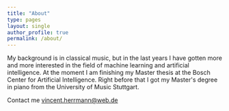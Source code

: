 ```yaml
---
title: "About"
type: pages
layout: single
author_profile: true
permalink: /about/
---
```


My background is in classical music, but in the last years I have gotten more and more interested in the field of machine learning and artificial intelligence.
At the moment I am finishing my Master thesis at the Bosch Center for Artificial Intelligence.
Right before that I got my Master's degree in piano from the University of Music Stuttgart.


Contact me [vincent.herrmann@web.de](vincent.herrmann@web.de)
